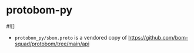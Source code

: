 # protobom-py

#![]

- `protobom_py/sbom.proto` is a vendored copy of https://github.com/bom-squad/protobom/tree/main/api